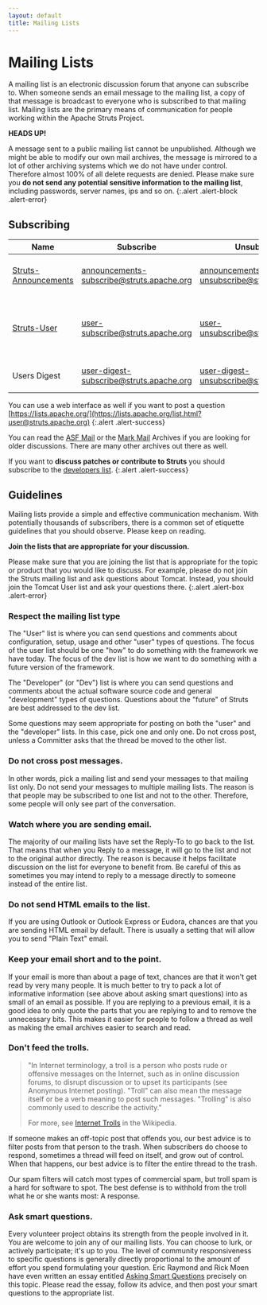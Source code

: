 ```yaml
---
layout: default
title: Mailing Lists
---
```


# Mailing Lists
A mailing list is an electronic discussion forum that anyone can subscribe to. When someone sends an email message 
to the mailing list, a copy of that message is broadcast to everyone who is subscribed to that mailing list. Mailing 
lists are the primary means of communication for people working within the Apache Struts Project.

**HEADS UP!**

A message sent to a public mailing list cannot be unpublished. Although we might be able to modify our own mail archives, 
the message is mirrored to a lot of other archiving systems which we do not have under control. Therefore almost 100% 
of all delete requests are denied. Please make sure you **do not send any potential sensitive information to the mailing list**,
including passwords, server names, ips and so on.
{:.alert .alert-block .alert-error}

## Subscribing

|Name|Subscribe|Unsubscribe|Description|
|----|---------|-----------|-----------|
|[Struts-Announcements](https://lists.apache.org/list.html?announcements@struts.apache.org)|[announcements-subscribe@struts.apache.org](mailto:announcements-subscribe@struts.apache.org?subject=subscribe&amp;body=subscribe)|[announcements-unsubscribe@struts.apache.org](mailto:announcements-unsubscribe@struts.apache.org?subject=unsubscribe&amp;body=unsubscribe)|Major Announcements, low-volume, read only|
|[Struts-User](https://lists.apache.org/list.html?user@struts.apache.org)|[user-subscribe@struts.apache.org](mailto:user-subscribe@struts.apache.org?subject=subscribe&amp;body=subscribe)|[user-unsubscribe@struts.apache.org](mailto:user-unsubscribe@struts.apache.org?subject=unsubscribe&amp;body=unsubscribe)|Contact to other Struts-users and ask questions on installation or features|
|Users Digest|[user-digest-subscribe@struts.apache.org](mailto:user-digest-subscribe@struts.apache.org?subject=subscribe&amp;body=subscribe)|[user-digest-unsubscribe@struts.apache.org](mailto:user-digest-unsubscribe@struts.apache.org?subject=unsubscribe&amp;body=unsubscribe)|Get a daily digest of the Struts Users list|
  
You can use a web interface as well if you want to post a question [https://lists.apache.org/](https://lists.apache.org/list.html?user@struts.apache.org)
{:.alert .alert-success}

You can read the [ASF Mail](http://mail-archives.apache.org/mod_mbox/struts-user) or the [Mark Mail](http://markmail.org/list/org.apache.struts.users)
Archives if you are looking for older discussions. There are many other archives out there as well.

If you want to **discuss patches or contribute to Struts** you should subscribe to the [developers list](dev-mail).
{:.alert .alert-success}

## Guidelines

Mailing lists provide a simple and effective communication mechanism. With potentially thousands of subscribers, there 
is a common set of etiquette guidelines that you should observe. Please keep on reading.

**Join the lists that are appropriate for your discussion.**

Please make sure that you are joining the list that is appropriate for the topic or product that you would like to discuss. 
For example, please do not join the Struts mailing list and ask questions about Tomcat. Instead, you should join the Tomcat 
User list and ask your questions there.
{:.alert .alert-box .alert-error}

### Respect the mailing list type

The "User" list is where you can send questions and comments about configuration, setup, usage and other "user" 
types of questions. The focus of the user list should be one "how" to do something with the framework we have today.
The focus of the dev list is how we want to do something with a future version of the framework.

The "Developer" (or "Dev") list is where you can send questions and comments about the actual software source code 
and general "development" types of questions. Questions about the "future" of Struts are best addressed to the dev list.

Some questions may seem appropriate for posting on both the "user" and the "developer" lists. In this case, pick one 
and only one. Do not cross post, unless a Committer asks that the thread be moved to the other list.

### Do not cross post messages.

In other words, pick a mailing list and send your messages to that mailing list only. Do not send your messages to multiple 
mailing lists. The reason is that people may be subscribed to one list and not to the other. Therefore, some people will 
only see part of the conversation.

### Watch where you are sending email.

The majority of our mailing lists have set the Reply-To to go back to the list. That means that when you Reply to a message, 
it will go to the list and not to the original author directly. The reason is because it helps facilitate discussion 
on the list for everyone to benefit from. Be careful of this as sometimes you may intend to reply to a message directly 
to someone instead of the entire list.

### Do not send HTML emails to the list.

If you are using Outlook or Outlook Express or Eudora, chances are that you are sending HTML email by default. There is 
usually a setting that will allow you to send "Plain Text" email.

### Keep your email short and to the point.

If your email is more than about a page of text, chances are that it won't get read by very many people. It is much better 
to try to pack a lot of informative information (see above about asking smart questions) into as small of an email as possible. 
If you are replying to a previous email, it is a good idea to only quote the parts that you are replying to and to remove 
the unnecessary bits. This makes it easier for people to follow a thread as well as making the email archives easier 
to search and read.

### Don't feed the trolls.

> "In Internet terminology, a troll is a person who posts rude or offensive messages on the Internet, such as in online 
> discussion forums, to disrupt discussion or to upset its participants (see Anonymous Internet posting). "Troll" can 
> also mean the message itself or be a verb meaning to post such messages. "Trolling" is also commonly used to describe 
> the activity."
>
> For more, see [Internet Trolls](http://en.wikipedia.org/wiki/Internet_trolls) in the Wikipedia.

If someone makes an off-topic post that offends you, our best advice is to filter posts from that person to the trash.
When subscribers do choose to respond, sometimes a thread will feed on itself, and grow out of control. When that happens, 
our best advice is to filter the entire thread to the trash.

Our spam filters will catch most types of commercial spam, but troll spam is a hard for software to spot. The best defense 
is to withhold from the troll what he or she wants most: A response.

### Ask smart questions.

Every volunteer project obtains its strength from the people involved in it. You are welcome to join any of our mailing 
lists. You can choose to lurk, or actively participate; it's up to you. The level of community responsiveness to specific 
questions is generally directly proportional to the amount of effort you spend formulating your question. Eric Raymond 
and Rick Moen have even written an essay entitled [Asking Smart Questions](http://www.catb.org/~esr/faqs/smart-questions)
precisely on this topic. Please read the essay, follow its advice, and then post your smart questions to the appropriate list.
